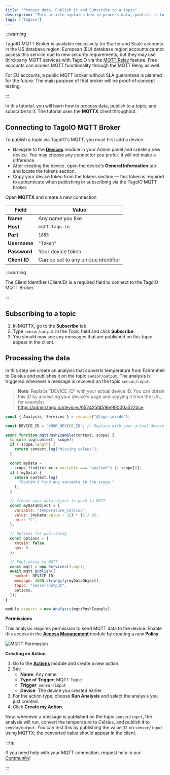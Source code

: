 ```yaml
---
title: "Process data, Publish it and Subscribe to a topic"
description: "This article explains how to process data, publish it to a topic, and subscribe to that topic using MQTT (the tutorial uses the MQTTX client). It also shows how to connect a device to the TagoIO MQTT broker and retrieve the device token."
tags: ["tagoio"]
---
```

:::warning

TagoIO MQTT Broker is available exclusively for Starter and Scale accounts in the US database region. European (EU) database region accounts cannot access this service due to new security requirements, but they may use third‑party MQTT services with TagoIO via the [MQTT Relay](/docs/tagoio/integrations/networks/mqtt/connecting-your-mqtt-broker-to-tagoio.md) feature. Free accounts can access MQTT functionality through the MQTT Relay as well.

For EU accounts, a public MQTT broker without SLA guarantees is planned for the future. The main purpose of that broker will be proof‑of‑concept testing.

:::

In this tutorial, you will learn how to process data, publish to a topic, and subscribe to it. The tutorial uses the **MQTTX** client throughout.

## Connecting to TagoIO MQTT Broker

To publish a topic via TagoIO's MQTT, you must first add a device.

- Navigate to the **[Devices](https://admin.tago.io/devices)** module in your Admin panel and create a new device. You may choose any connector you prefer; it will not make a difference.
- After creating the device, open the device’s **General Information** tab and locate the tokens section.
- Copy your device token from the tokens section — this token is required to authenticate when publishing or subscribing via the TagoIO MQTT broker.

Open **MQTTX** and create a new connection

| Field | Value |
|-------|-------|
| **Name** | Any name you like |
| **Host** | `mqtt.tago.io` |
| **Port** | `1883` |
| **Username** | `"Token"` |
| **Password** | Your device token |
| **Client ID** | Can be set to any unique identifier |

:::warning

The Client Identifier (ClientID) is a required field to connect to the TagoIO MQTT Broker.

:::

## Subscribing to a topic

1. In MQTTX, go to the **Subscribe** tab.
2. Type `sensor/output` in the Topic field and click **Subscribe**.
3. You should now see any messages that are published on this topic appear in the client.

## Processing the data

In this step we create an analysis that converts temperature from Fahrenheit to Celsius and publishes it on the topic `sensor/output`. The analysis is triggered whenever a message is received on the topic `sensor/input`.

>**Note**: Replace "DEVICE_ID" with your actual device ID. You can obtain this ID by accessing your device's page and copying it from the URL, for example: https://admin.tago.io/devices/652425f4516e99000a522dce.

```js
const { Analysis, Services } = require("@tago-io/sdk");

const DEVICE_ID = "YOUR_DEVICE_ID"; // Replace with your actual device ID

async function mqttPushExample(context, scope) {
  console.log(context, scope);
  if (!scope.length) {
    return context.log("Missing values");
  }

  const myData =
    scope.find((x) => x.variable === "payload") || scope[0];
  if (!myData) {
    return context.log(
      "Couldn't find any variable in the scope."
    );
  }

  // Create your data object to push to MQTT
  const myDataObject = {
    variable: "temperature_celsius",
    value: (myData.value - 32) * (5 / 9),
    unit: "C",
  };

  // Options for publishing
  const options = {
    retain: false,
    qos: 0,
  };

  // Publishing to MQTT
  const mqtt = new Services().mqtt;
  await mqtt.publish({
    bucket: DEVICE_ID,
    message: JSON.stringify(myDataObject),
    topic: "sensor/output",
    options,
  });
}

module.exports = new Analysis(mqttPushExample);
```

**Permissions**

This analysis requires permission to send MQTT data to the device. Enable this access in the **[Access Management](https://admin.tago.io/am)** module by creating a new **Policy**.

![MQTT Permission](/docs_imagem/tagoio/mqq_permission.png)

**Creating an Action**

1. Go to the **[Actions](https://admin.tago.io/actions)** module and create a new action.
2. Set:
   - **Name**: Any name
   - **Type of Trigger**: MQTT Topic
   - **Trigger**: `sensor/input`
   - **Device**: The device you created earlier
3. For the action type, choose **Run Analysis** and select the analysis you just created.
4. Click **Create my Action**.

Now, whenever a message is published on the topic `sensor/input`, the analysis will run, convert the temperature to Celsius, and publish it to `sensor/output`. You can test this by publishing the value `32` on `sensor/input` using MQTTX; the converted value should appear in the client.

:::tip

If you need help with your MQTT connection, request help in our [Community](https://community.tago.io/)!

:::